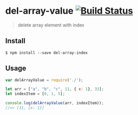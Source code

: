 # del-array-value [![Build Status](https://travis-ci.org/liyang0612/del-array-index.svg?branch=master)](https://travis-ci.org/liyang0612/del-array-value)
> delete array element with index

## Install

```
$ npm install --save del-array-index
```


## Usage

```js
var delArrayValue = require('./');

let arr = ["a", "b", "c", 11, { x: 1}, 33];
let indexItem = [0, 1, 5];

console.log(delArrayValue(arr, indexItem));
//=> [11, {x: 1}]
```